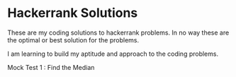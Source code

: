 # Hackerrank Solutions

These are my coding solutions to hackerrank problems. In no way these are the optimal or best solution for the problems.


I am learning to build my aptitude and approach to the coding problems.


Mock Test 1 : Find the Median